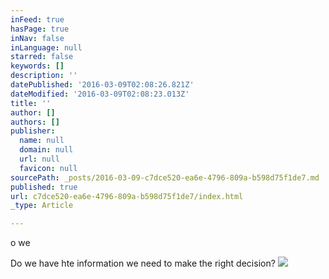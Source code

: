 ```yaml
---
inFeed: true
hasPage: true
inNav: false
inLanguage: null
starred: false
keywords: []
description: ''
datePublished: '2016-03-09T02:08:26.821Z'
dateModified: '2016-03-09T02:08:23.013Z'
title: ''
author: []
authors: []
publisher:
  name: null
  domain: null
  url: null
  favicon: null
sourcePath: _posts/2016-03-09-c7dce520-ea6e-4796-809a-b598d75f1de7.md
published: true
url: c7dce520-ea6e-4796-809a-b598d75f1de7/index.html
_type: Article

---
```

o we 

Do we have hte information we need to make the right decision?
![](https://the-grid-user-content.s3-us-west-2.amazonaws.com/cec526ca-7133-4150-b499-11437153616d.jpg)